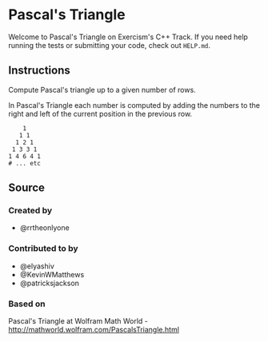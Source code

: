# Pascal's Triangle

Welcome to Pascal's Triangle on Exercism's C++ Track.
If you need help running the tests or submitting your code, check out `HELP.md`.

## Instructions

Compute Pascal's triangle up to a given number of rows.

In Pascal's Triangle each number is computed by adding the numbers to
the right and left of the current position in the previous row.

```text
    1
   1 1
  1 2 1
 1 3 3 1
1 4 6 4 1
# ... etc
```

## Source

### Created by

- @rrtheonlyone

### Contributed to by

- @elyashiv
- @KevinWMatthews
- @patricksjackson

### Based on

Pascal's Triangle at Wolfram Math World - http://mathworld.wolfram.com/PascalsTriangle.html